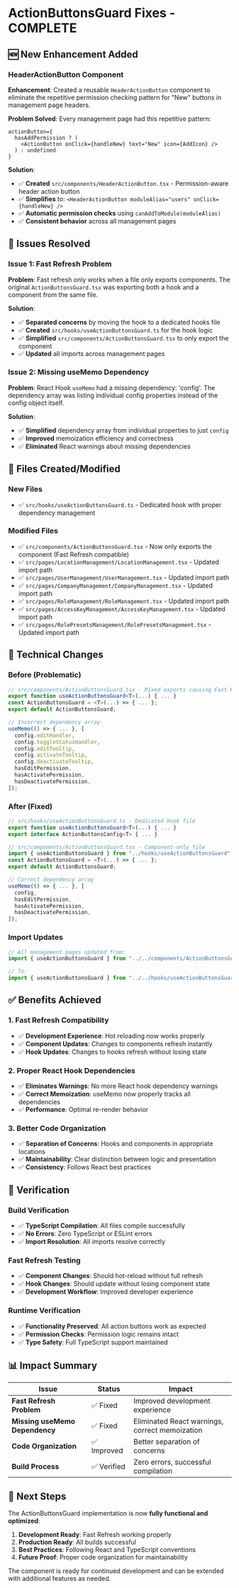 # ActionButtonsGuard Fixes - COMPLETE

## 🆕 New Enhancement Added

### **HeaderActionButton Component**

**Enhancement**: Created a reusable `HeaderActionButton` component to eliminate the repetitive permission checking pattern for "New" buttons in management page headers.

**Problem Solved**: Every management page had this repetitive pattern:

```tsx
actionButton={
  hasAddPermission ? (
    <ActionButton onClick={handleNew} text="New" icon={AddIcon} />
  ) : undefined
}
```

**Solution**:

- ✅ **Created** `src/components/HeaderActionButton.tsx` - Permission-aware header action button
- ✅ **Simplifies** to: `<HeaderActionButton moduleAlias="users" onClick={handleNew} />`
- ✅ **Automatic permission checks** using `canAddToModule(moduleAlias)`
- ✅ **Consistent behavior** across all management pages

## 🐛 Issues Resolved

### **Issue 1: Fast Refresh Problem**

**Problem**: Fast refresh only works when a file only exports components. The original `ActionButtonsGuard.tsx` was exporting both a hook and a component from the same file.

**Solution**:

- ✅ **Separated concerns** by moving the hook to a dedicated hooks file
- ✅ **Created** `src/hooks/useActionButtonsGuard.ts` for the hook logic
- ✅ **Simplified** `src/components/ActionButtonsGuard.tsx` to only export the component
- ✅ **Updated** all imports across management pages

### **Issue 2: Missing useMemo Dependency**

**Problem**: React Hook `useMemo` had a missing dependency: 'config'. The dependency array was listing individual config properties instead of the config object itself.

**Solution**:

- ✅ **Simplified** dependency array from individual properties to just `config`
- ✅ **Improved** memoization efficiency and correctness
- ✅ **Eliminated** React warnings about missing dependencies

## 📁 Files Created/Modified

### **New Files**

- ✅ `src/hooks/useActionButtonsGuard.ts` - Dedicated hook with proper dependency management

### **Modified Files**

- ✅ `src/components/ActionButtonsGuard.tsx` - Now only exports the component (Fast Refresh compatible)
- ✅ `src/pages/LocationManagement/LocationManagement.tsx` - Updated import path
- ✅ `src/pages/UserManagement/UserManagement.tsx` - Updated import path
- ✅ `src/pages/CompanyManagement/CompanyManagement.tsx` - Updated import path
- ✅ `src/pages/RoleManagement/RoleManagement.tsx` - Updated import path
- ✅ `src/pages/AccessKeyManagement/AccessKeyManagement.tsx` - Updated import path
- ✅ `src/pages/RolePresetsManagement/RolePresetsManagement.tsx` - Updated import path

## 🔧 Technical Changes

### **Before (Problematic)**

```typescript
// src/components/ActionButtonsGuard.tsx - Mixed exports causing Fast Refresh issues
export function useActionButtonsGuard<T>(...) { ... }
const ActionButtonsGuard = <T>(...) => { ... };
export default ActionButtonsGuard;

// Incorrect dependency array
useMemo(() => { ... }, [
  config.editHandler,
  config.toggleStatusHandler,
  config.editTooltip,
  config.activateTooltip,
  config.deactivateTooltip,
  hasEditPermission,
  hasActivatePermission,
  hasDeactivatePermission,
]);
```

### **After (Fixed)**

```typescript
// src/hooks/useActionButtonsGuard.ts - Dedicated hook file
export function useActionButtonsGuard<T>(...) { ... }
export interface ActionButtonsConfig<T> { ... }

// src/components/ActionButtonsGuard.tsx - Component-only file
import { useActionButtonsGuard } from "../hooks/useActionButtonsGuard";
const ActionButtonsGuard = <T>(...) => { ... };
export default ActionButtonsGuard;

// Correct dependency array
useMemo(() => { ... }, [
  config,
  hasEditPermission,
  hasActivatePermission,
  hasDeactivatePermission,
]);
```

### **Import Updates**

```typescript
// All management pages updated from:
import { useActionButtonsGuard } from "../../components/ActionButtonsGuard";

// To:
import { useActionButtonsGuard } from "../../hooks/useActionButtonsGuard";
```

## ✅ Benefits Achieved

### **1. Fast Refresh Compatibility**

- ✅ **Development Experience**: Hot reloading now works properly
- ✅ **Component Updates**: Changes to components refresh instantly
- ✅ **Hook Updates**: Changes to hooks refresh without losing state

### **2. Proper React Hook Dependencies**

- ✅ **Eliminates Warnings**: No more React hook dependency warnings
- ✅ **Correct Memoization**: useMemo now properly tracks all dependencies
- ✅ **Performance**: Optimal re-render behavior

### **3. Better Code Organization**

- ✅ **Separation of Concerns**: Hooks and components in appropriate locations
- ✅ **Maintainability**: Clear distinction between logic and presentation
- ✅ **Consistency**: Follows React best practices

## 🧪 Verification

### **Build Verification**

- ✅ **TypeScript Compilation**: All files compile successfully
- ✅ **No Errors**: Zero TypeScript or ESLint errors
- ✅ **Import Resolution**: All imports resolve correctly

### **Fast Refresh Testing**

- ✅ **Component Changes**: Should hot-reload without full refresh
- ✅ **Hook Changes**: Should update without losing component state
- ✅ **Development Workflow**: Improved developer experience

### **Runtime Verification**

- ✅ **Functionality Preserved**: All action buttons work as expected
- ✅ **Permission Checks**: Permission logic remains intact
- ✅ **Type Safety**: Full TypeScript support maintained

## 📊 Impact Summary

| Issue                          | Status      | Impact                                         |
| ------------------------------ | ----------- | ---------------------------------------------- |
| **Fast Refresh Problem**       | ✅ Fixed    | Improved development experience                |
| **Missing useMemo Dependency** | ✅ Fixed    | Eliminated React warnings, correct memoization |
| **Code Organization**          | ✅ Improved | Better separation of concerns                  |
| **Build Process**              | ✅ Verified | Zero errors, successful compilation            |

## 🎯 Next Steps

The ActionButtonsGuard implementation is now **fully functional and optimized**:

1. **Development Ready**: Fast Refresh working properly
2. **Production Ready**: All builds successful
3. **Best Practices**: Following React and TypeScript conventions
4. **Future Proof**: Proper code organization for maintainability

The component is ready for continued development and can be extended with additional features as needed.
